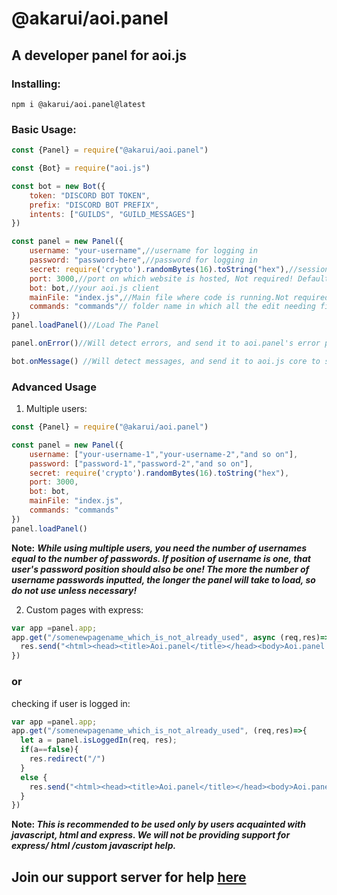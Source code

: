 # @akarui/aoi.panel
## A developer panel for aoi.js

### Installing:
```
npm i @akarui/aoi.panel@latest
```

### Basic Usage:
```js
const {Panel} = require("@akarui/aoi.panel")

const {Bot} = require("aoi.js")

const bot = new Bot({
    token: "DISCORD BOT TOKEN",
    prefix: "DISCORD BOT PREFIX",
    intents: ["GUILDS", "GUILD_MESSAGES"]
})

const panel = new Panel({
    username: "your-username",//username for logging in
    password: "password-here",//password for logging in
    secret: require('crypto').randomBytes(16).toString("hex"),//session secret
    port: 3000,//port on which website is hosted, Not required! Default 3000
    bot: bot,//your aoi.js client
    mainFile: "index.js",//Main file where code is running.Not required, default taken from package.json
    commands: "commands"// folder name in which all the edit needing files are there.
})
panel.loadPanel()//Load The Panel

panel.onError()//Will detect errors, and send it to aoi.panel's error page.

bot.onMessage() //Will detect messages, and send it to aoi.js core to send messages.
```

### Advanced Usage

1) Multiple users:
```js
const {Panel} = require("@akarui/aoi.panel")

const panel = new Panel({
    username: ["your-username-1","your-username-2","and so on"],
    password: ["password-1","password-2","and so on"],
    secret: require('crypto').randomBytes(16).toString("hex"),
    port: 3000,
    bot: bot,
    mainFile: "index.js",
    commands: "commands"
})
panel.loadPanel()
```
**Note:** ***While using multiple users, you need the number of usernames equal to the number of passwords. If position of username is one, that user's password position should also be one! The more the number of username passwords inputted, the longer the panel will take to load, so do not use unless necessary!***

2) Custom pages with express:
```js
var app =panel.app;
app.get("/somenewpagename_which_is_not_already_used", async (req,res)=>{
  res.send("<html><head><title>Aoi.panel</title></head><body>Aoi.panel is cool ngl.</body></html>")
})
```
### or 
checking if user is logged in:
```js
var app =panel.app;
app.get("/somenewpagename_which_is_not_already_used", (req,res)=>{
  let a = panel.isLoggedIn(req, res);
  if(a==false){
    res.redirect("/")
  }
  else {
    res.send("<html><head><title>Aoi.panel</title></head><body>Aoi.panel is cool ngl.</body></html>")
  }
})
```
**Note: *This is recommended to be used only by users acquainted with javascript, html and express. We will not be providing support for express/ html /custom javascript help.*** 
## Join our support server for help [here](https://aoi.js.org/invite)

